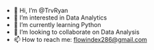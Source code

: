 - 👋 Hi, I’m @TrvRyan
- 👀 I’m interested in Data Analytics
- 🌱 I’m currently learning Python
- 💞️ I’m looking to collaborate on Data Analysis
- 📫 How to reach me: flowindex286@gmail.com

<!---
TrvRyan/TrvRyan is a ✨ special ✨ repository because its `README.md` (this file) appears on your GitHub profile.
You can click the Preview link to take a look at your changes.
--->
